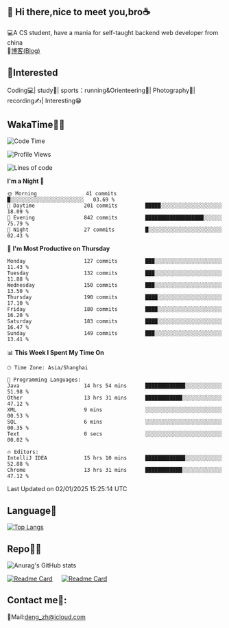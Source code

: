 👋 Hi there,nice to meet you,bro☕
---
💻A CS student, have a mania for self-taught backend web developer from china   
📌[博客(Blog)](https://github.com/HealUP/MyBlog)

 <!-- waka-box start -->
 <!-- waka-box end -->
 
🧲**Interested**
--
Coding💻| study📖| sports：running&Orienteering🏃‍| Photography📸| recording✍️| Interesting😁

WakaTime👨‍💻
---
<!--START_SECTION:waka-->
![Code Time](http://img.shields.io/badge/Code%20Time-2%2C354%20hrs%2012%20mins-blue)

![Profile Views](http://img.shields.io/badge/Profile%20Views-0-blue)

![Lines of code](https://img.shields.io/badge/From%20Hello%20World%20I%27ve%20Written-205.0%20thousand%20lines%20of%20code-blue)

**I'm a Night 🦉** 

```text
🌞 Morning                41 commits          █░░░░░░░░░░░░░░░░░░░░░░░░   03.69 % 
🌆 Daytime                201 commits         █████░░░░░░░░░░░░░░░░░░░░   18.09 % 
🌃 Evening                842 commits         ███████████████████░░░░░░   75.79 % 
🌙 Night                  27 commits          █░░░░░░░░░░░░░░░░░░░░░░░░   02.43 % 
```
📅 **I'm Most Productive on Thursday** 

```text
Monday                   127 commits         ███░░░░░░░░░░░░░░░░░░░░░░   11.43 % 
Tuesday                  132 commits         ███░░░░░░░░░░░░░░░░░░░░░░   11.88 % 
Wednesday                150 commits         ███░░░░░░░░░░░░░░░░░░░░░░   13.50 % 
Thursday                 190 commits         ████░░░░░░░░░░░░░░░░░░░░░   17.10 % 
Friday                   180 commits         ████░░░░░░░░░░░░░░░░░░░░░   16.20 % 
Saturday                 183 commits         ████░░░░░░░░░░░░░░░░░░░░░   16.47 % 
Sunday                   149 commits         ███░░░░░░░░░░░░░░░░░░░░░░   13.41 % 
```


📊 **This Week I Spent My Time On** 

```text
🕑︎ Time Zone: Asia/Shanghai

💬 Programming Languages: 
Java                     14 hrs 54 mins      █████████████░░░░░░░░░░░░   51.98 % 
Other                    13 hrs 31 mins      ████████████░░░░░░░░░░░░░   47.12 % 
XML                      9 mins              ░░░░░░░░░░░░░░░░░░░░░░░░░   00.53 % 
SQL                      6 mins              ░░░░░░░░░░░░░░░░░░░░░░░░░   00.35 % 
Text                     0 secs              ░░░░░░░░░░░░░░░░░░░░░░░░░   00.02 % 

🔥 Editors: 
IntelliJ IDEA            15 hrs 10 mins      █████████████░░░░░░░░░░░░   52.88 % 
Chrome                   13 hrs 31 mins      ████████████░░░░░░░░░░░░░   47.12 % 
```


 Last Updated on 02/01/2025 15:25:14 UTC
<!--END_SECTION:waka-->

Language🚀
---
[![Top Langs](https://github-readme-stats.vercel.app/api/top-langs/?username=HealUP&layout=compact&hide_border=true)](https://github.com/HealUP)

Repo🧑‍💻
---
![Anurag's GitHub stats](https://github-readme-stats.vercel.app/api?username=HealUP&count_private=true&show_icons=true&theme=gruvbox&hide_border=true) 

[![Readme Card](https://github-readme-stats.vercel.app/api/pin/?username=HealUP&repo=InternetEy&theme=transparent)](https://github.com/HealUP/InternetEy) &emsp;
[![Readme Card](https://github-readme-stats.vercel.app/api/pin/?username=HealUP&repo=CampusExperience&theme=transparent)](https://github.com/HealUP/CampusExperience)


Contact me📱:
---
📮Mail:deng_zh@icloud.com  
